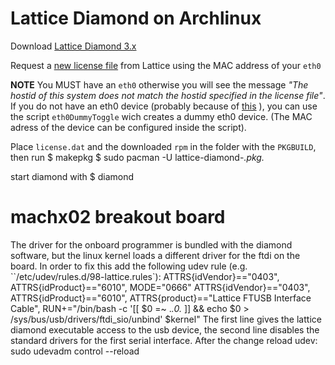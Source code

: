 # Lattice Diamond on Archlinux

Download [Lattice Diamond 3.x](http://www.latticesemi.com/Products/DesignSoftwareAndIP/FPGAandLDS/LatticeDiamond.aspx)

Request a [new license file](http://www.latticesemi.com/Support/Licensing/DiamondAndiCEcube2SoftwareLicensing/DiamondFree.aspx)
from Lattice using the MAC address of your `eth0`

**NOTE** You MUST have an `eth0` otherwise you will see the message *"The hostid
of this system does not match the hostid specified in the license file"*.
If you do not have an eth0 device (probably because of
[this](http://www.freedesktop.org/wiki/Software/systemd/PredictableNetworkInterfaceNames/) ),
you can use the script `eth0DummyToggle` wich creates a dummy eth0 device.
(The MAC adress of the device can be configured inside the script).

Place `license.dat` and the downloaded `rpm` in the folder with the `PKGBUILD`,
then run
    $ makepkg
    $ sudo pacman -U lattice-diamond-*.pkg.*

start diamond with
    $ diamond

# machx02 breakout board
The driver for the onboard programmer is bundled with the diamond software,
but the linux kernel loads a different driver for the ftdi on the board. In
order to fix this add the following udev rule (e.g.
``/etc/udev/rules.d/98-lattice.rules`):
    ATTRS{idVendor}=="0403", ATTRS{idProduct}=="6010", MODE="0666"
    ATTRS{idVendor}=="0403", ATTRS{idProduct}=="6010", ATTRS{product}=="Lattice FTUSB Interface Cable", RUN+="/bin/bash -c '[[ $0 =~ .*\.0.* ]] && echo $0 > /sys/bus/usb/drivers/ftdi_sio/unbind' $kernel"
The first line gives the lattice diamond executable access to the usb device,
the second line disables the standard drivers for the first serial interface.
After the change reload udev:
    sudo udevadm control --reload
